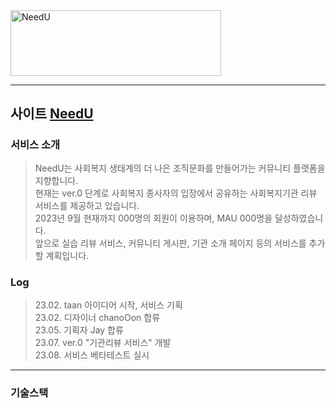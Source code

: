 <img src="https://github.com/Code-KHJ/Needu/assets/124508326/ab53f977-0de7-4ec6-a681-3a04f932f68a" width="337px" height="104.5px" alt="NeedU">

***
## 사이트 [NeedU](needu.site)

### 서비스 소개
> NeedU는 사회복지 생태계의 더 나은 조직문화를 만들어가는 커뮤니티 플랫폼을 지향합니다.   
> 현재는 ver.0 단계로 사회복지 종사자의 입장에서 공유하는 사회복지기관 리뷰 서비스를 제공하고 있습니다.   
> 2023년 9월 현재까지 000명의 회원이 이용하며, MAU 000명을 달성하였습니다.   
> 앞으로 실습 리뷰 서비스, 커뮤니티 게시판, 기관 소개 페이지 등의 서비스를 추가할 계획입니다.

### Log
> 23.02. taan 아이디어 시작, 서비스 기획   
> 23.02. 디자이너 chanoOon 합류   
> 23.05. 기획자 Jay 합류   
> 23.07. ver.0 "기관리뷰 서비스" 개발   
> 23.08. 서비스 베타테스트 실시

***
### 기술스택
